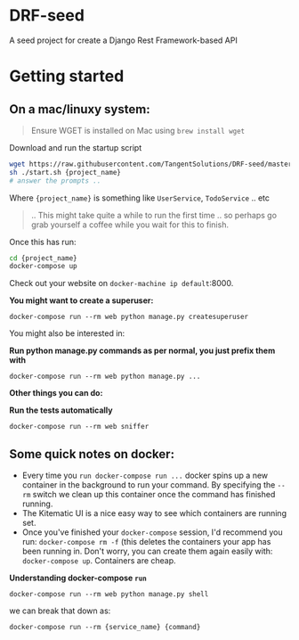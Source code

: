 # DRF-seed
A seed project for create a Django Rest Framework-based API


# Getting started

## On a mac/linuxy system:

> Ensure WGET is installed on Mac using `brew install wget`

Download and run the startup script

```bash
wget https://raw.githubusercontent.com/TangentSolutions/DRF-seed/master/start.sh
sh ./start.sh {project_name}
# answer the prompts .. 
```

Where `{project_name}` is something like `UserService`, `TodoService` .. etc

> .. This might take quite a while to run the first time .. so perhaps go grab yourself a coffee while you wait for this to finish.

Once this has run: 

```bash
cd {project_name}
docker-compose up
```

Check out your website on `docker-machine ip default`:8000. 

**You might want to create a superuser:**

```
docker-compose run --rm web python manage.py createsuperuser
```


You might also be interested in: 

**Run python manage.py commands as per normal, you just prefix them with**

```
docker-compose run --rm web python manage.py ...
```

**Other things you can do:**

**Run the tests automatically**

```
docker-compose run --rm web sniffer
```

## Some quick notes on docker: 

* Every time you `run docker-compose run ...` docker spins up a new container in the background to run your command. By specifying the `--rm` switch we clean up this container once the command has finished running. 
* The Kitematic UI is a nice easy way to see which containers are running set. 
* Once you've finished your `docker-compose` session, I'd recommend you run: `docker-compose rm -f` (this deletes the containers your app has been running in. Don't worry, you can create them again easily with: `docker-compose up`. Containers are cheap. 

**Understanding docker-compose `run`**

```
docker-compose run --rm web python manage.py shell
```

we can break that down as: 

```
docker-compose run --rm {service_name} {command}
```



